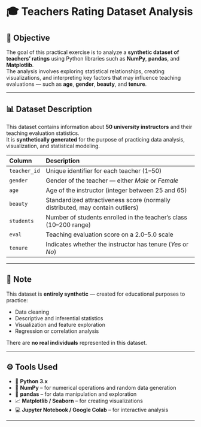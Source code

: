 # 🎓 Teachers Rating Dataset Analysis  

## 🧭 Objective  
The goal of this practical exercise is to analyze a **synthetic dataset of teachers’ ratings** using Python libraries such as **NumPy**, **pandas**, and **Matplotlib**.  
The analysis involves exploring statistical relationships, creating visualizations, and interpreting key factors that may influence teaching evaluations — such as **age**, **gender**, **beauty**, and **tenure**.

---

## 📊 Dataset Description  
This dataset contains information about **50 university instructors** and their teaching evaluation statistics.  
It is **synthetically generated** for the purpose of practicing data analysis, visualization, and statistical modeling.

| Column | Description |
|:--|:--|
| `teacher_id` | Unique identifier for each teacher (1–50) |
| `gender` | Gender of the teacher — either *Male* or *Female* |
| `age` | Age of the instructor (integer between 25 and 65) |
| `beauty` | Standardized attractiveness score (normally distributed, may contain outliers) |
| `students` | Number of students enrolled in the teacher’s class (10–200 range) |
| `eval` | Teaching evaluation score on a 2.0–5.0 scale |
| `tenure` | Indicates whether the instructor has tenure (*Yes* or *No*) |

---

## 🧩 Note  
This dataset is **entirely synthetic** — created for educational purposes to practice:  
- Data cleaning  
- Descriptive and inferential statistics  
- Visualization and feature exploration  
- Regression or correlation analysis  

There are **no real individuals** represented in this dataset.

---

## ⚙️ Tools Used  
- 🐍 **Python 3.x**  
- 🔢 **NumPy** – for numerical operations and random data generation  
- 🧮 **pandas** – for data manipulation and exploration  
- 📈 **Matplotlib / Seaborn** – for creating visualizations  
- 💻 **Jupyter Notebook / Google Colab** – for interactive analysis  

---
